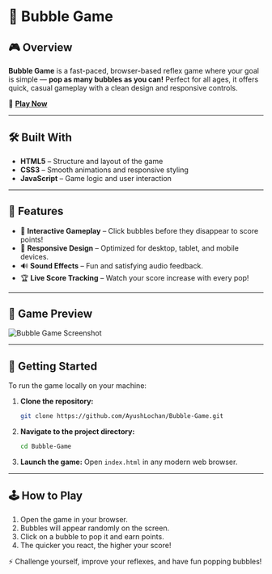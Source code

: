 # 🫧 Bubble Game

## 🎮 Overview

**Bubble Game** is a fast-paced, browser-based reflex game where your goal is simple — **pop as many bubbles as you can!** Perfect for all ages, it offers quick, casual gameplay with a clean design and responsive controls.

🔗 [**Play Now**](https://ayushlochan.github.io/Bubble-Game/)

---

## 🛠️ Built With

* **HTML5** – Structure and layout of the game
* **CSS3** – Smooth animations and responsive styling
* **JavaScript** – Game logic and user interaction

---

## 🚀 Features

* 🎯 **Interactive Gameplay** – Click bubbles before they disappear to score points!
* 📱 **Responsive Design** – Optimized for desktop, tablet, and mobile devices.
* 🔊 **Sound Effects** – Fun and satisfying audio feedback.
* 🏆 **Live Score Tracking** – Watch your score increase with every pop!

---

## 📸 Game Preview

![Bubble Game Screenshot](https://github.com/user-attachments/assets/650c21ac-301a-4d95-8260-b735e3e7cbd3)

---

## 🧰 Getting Started

To run the game locally on your machine:

1. **Clone the repository:**

   ```bash
   git clone https://github.com/AyushLochan/Bubble-Game.git
   ```

2. **Navigate to the project directory:**

   ```bash
   cd Bubble-Game
   ```

3. **Launch the game:**
   Open `index.html` in any modern web browser.

---

## 🕹️ How to Play

1. Open the game in your browser.
2. Bubbles will appear randomly on the screen.
3. Click on a bubble to pop it and earn points.
4. The quicker you react, the higher your score!

⚡ Challenge yourself, improve your reflexes, and have fun popping bubbles!
